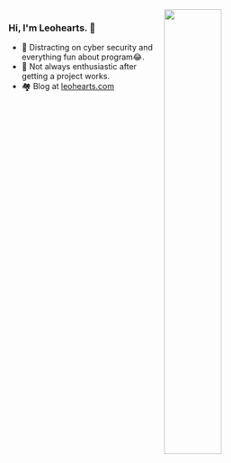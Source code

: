 
<a href="https://github.com/leohearts?tab=repositories" >
  <img align=right width="45%" src="https://github-readme-stats.vercel.app/api?username=leohearts&show_icons=true&theme=default" />
</a>

### Hi, I'm Leohearts. 👋


- 🔐 Distracting on cyber security and everything fun about program😂.
- 🤔 Not always enthusiastic after getting a project works.
- 🏘 Blog at [leohearts.com](https://leohearts.com)
